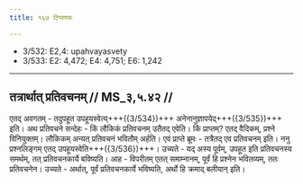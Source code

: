 ```yaml
---
title: १६७ टिप्पणयः

---
```

- 3/532: E2,4: upahvayasvety
- 3/533: E2: 4,472; E4: 4,751; E6: 1,242

____________________________________________


## तत्रार्थात् प्रतिवचनम् // MS_३,५.४२ //

एतद् अवगतम् - तदुपहूत उपहूयस्वेत्य्+++({3/534})+++ अनेनानुज्ञापयेद्+++({3/535})+++ इति। अथ प्रतिवचने सन्देहः - किं लौकिकं प्रतिवचनम् उतैतद् एवेति। किं प्राप्तम्? एतद् वैदिकम्, प्रश्ने विनियुक्तम्। लौकिकम् अन्यत् प्रतिवचनं भवितौम् अर्हति। एवं प्राप्ते ब्रूमः - तत्रैतद् एव प्रतिवचनम् इति।
ननु प्रश्नलिङ्गम् एतद् उपहूयस्वेति+++({3/536})+++। उच्यते - यद् अस्य पूर्वम्, उपहूत इति प्रतिवचनस्य समर्थम्, तत् प्रतिवचनकार्ये बविष्यति। आह - विपरीतम् एतत् समाम्नानम्, पूर्वं हि प्रश्नेन भवितव्यम्, ततः प्रतिवचनेन। उच्यते - अर्थात्, पूर्वं प्रतिवचनकार्ये भविष्यति, अर्थो हि क्रमाद् बलीयान् इति।